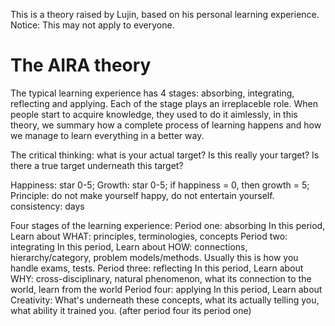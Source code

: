 This is a theory raised by Lujin, based on his personal learning experience.
Notice: This may not apply to everyone.
# The AIRA theory
The typical learning experience has 4 stages: absorbing, integrating, reflecting and applying. Each of the stage plays an irreplaceble role. When people start to acquire knowledge, they used to do it aimlessly, in this theory, we summary how a complete process of learning happens and how we manage to learn everything in a better way.

The critical thinking: what is your actual target? Is this really your target? Is there a true target underneath this target?

Happiness: star 0-5;
Growth: star 0-5;
if happiness = 0, then growth = 5;
Principle: do not make yourself happy, do not entertain yourself.
consistency: days

Four stages of the learning experience:
Period one: absorbing
In this period, Learn about WHAT: principles, terminologies, concepts
Period two: integrating
In this period, Learn about HOW: connections, hierarchy/category, problem models/methods. Usually this is how you handle exams, tests.
Period three: reflecting
In this period, Learn about WHY: cross-disciplinary, natural phenomenon, what its connection to the world, learn from the world
Period four: applying
In this period, Learn about Creativity: What's underneath these concepts, what its actually telling you, what ability it trained you.
(after period four its period one)
